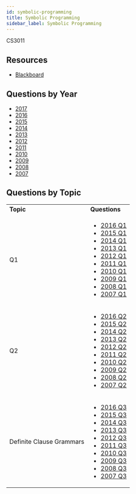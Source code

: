 ```yaml
---
id: symbolic-programming
title: Symbolic Programming
sidebar_label: Symbolic Programming
---
```


CS3011

## Resources

* [Blackboard](https://mymodule.tcd.ie/)

## Questions by Year

* [2017]()
* [2016]()
* [2015]()
* [2014]()
* [2013]()
* [2012]()
* [2011]()
* [2010]()
* [2009]()
* [2008]()
* [2007]()

## Questions by Topic
<table class="examQuestions">
        <tr>
            <td><strong>Topic</strong></td>
            <td><strong>Questions</strong></td>
        </tr>
        <tr>
            <td>Q1</td>
            <td>
                <ul class="questions">
            <li><a href="https://www.tcd.ie/academicregistry/exams/assets/local/past-papers2016/CS/CS3011-1.PDF#page=2">2016 Q1</a></li>
            <li><a href="https://www.tcd.ie/academicregistry/exams/assets/local/past-papers2015/CS/CS3011-1.PDF#page=2">2015 Q1</a></li>
            <li><a href="https://www.tcd.ie/academicregistry/exams/assets/local/past-papers2014/CS/CS30111.pdf#page=2">2014 Q1</a></li>
            <li><a href="https://www.tcd.ie/academicregistry/exams/assets/local/past-papers2013/CS/CS30111.pdf#page=2">2013 Q1</a></li>
            <li><a href="https://www.tcd.ie/Local/Exam_Papers/2012/XC/XCS30111.pdf#page=2">2012 Q1</a></li>
            <li><a href="https://www.tcd.ie/Local/Exam_Papers/2011/XC/XCS30111.pdf#page=2">2011 Q1</a></li>
            <li><a href="https://www.tcd.ie/Local/Exam_Papers/2010/XC/XCS30111.pdf#page=2">2010 Q1</a></li>
            <li><a href="https://www.tcd.ie/Local/Exam_Papers/2009/XC/XCS3BA221.pdf#page=2">2009 Q1</a></li>
            <li><a href="https://www.tcd.ie/Local/Exam_Papers/2008/XC/XCS3BA221.pdf#page=2">2008 Q1</a></li>
            <li><a href="https://www.tcd.ie/Local/Exam_Papers/2007/XC/XCS3BA221.pdf#page=2">2007 Q1</a></li>
                </ul>
            </td>
        </tr>
        <tr>
            <td>Q2</td>
            <td>
                <ul class="questions">
            <li><a href="https://www.tcd.ie/academicregistry/exams/assets/local/past-papers2016/CS/CS3011-1.PDF#page=4">2016 Q2</a></li>
            <li><a href="https://www.tcd.ie/academicregistry/exams/assets/local/past-papers2015/CS/CS3011-1.PDF#page=4">2015 Q2</a></li>
            <li><a href="https://www.tcd.ie/academicregistry/exams/assets/local/past-papers2014/CS/CS30111.pdf#page=4">2014 Q2</a></li>
            <li><a href="https://www.tcd.ie/academicregistry/exams/assets/local/past-papers2013/CS/CS30111.pdf#page=5">2013 Q2</a></li>
            <li><a href="https://www.tcd.ie/Local/Exam_Papers/2012/XC/XCS30111.pdf#page=3&zoom=0,0,600">2012 Q2</a></li>
            <li><a href="https://www.tcd.ie/Local/Exam_Papers/2011/XC/XCS30111.pdf#page=2&zoom=0,0,800">2011 Q2</a></li>
            <li><a href="https://www.tcd.ie/Local/Exam_Papers/2010/XC/XCS30111.pdf#page=3&zoom=0,0,500">2010 Q2</a></li>
            <li><a href="https://www.tcd.ie/Local/Exam_Papers/2009/XC/XCS3BA221.pdf#page=4&zoom=0,0,200">2009 Q2</a></li>
            <li><a href="https://www.tcd.ie/Local/Exam_Papers/2008/XC/XCS3BA221.pdf#page=5">2008 Q2</a></li>
            <li><a href="https://www.tcd.ie/Local/Exam_Papers/2007/XC/XCS3BA221.pdf#page=3">2007 Q2</a></li>
                </ul>
            </td>
        </tr>
        <tr>
            <td>Definite Clause Grammars</td>
            <td>
                <ul class="questions">
            <li><a href="https://www.tcd.ie/academicregistry/exams/assets/local/past-papers2016/CS/CS3011-1.PDF#page=5">2016 Q3</a></li>
            <li><a href="https://www.tcd.ie/academicregistry/exams/assets/local/past-papers2015/CS/CS3011-1.PDF#page=6">2015 Q3</a></li>
            <li><a href="https://www.tcd.ie/academicregistry/exams/assets/local/past-papers2014/CS/CS30111.pdf#page=5">2014 Q3</a></li>
            <li><a href="https://www.tcd.ie/academicregistry/exams/assets/local/past-papers2013/CS/CS30111.pdf#page=7">2013 Q3</a></li>
            <li><a href="https://www.tcd.ie/Local/Exam_Papers/2012/XC/XCS30111.pdf#page=5&zoom=0,0,500">2012 Q3</a></li>
            <li><a href="https://www.tcd.ie/Local/Exam_Papers/2011/XC/XCS30111.pdf#page=4&zoom=0,0,500">2011 Q3</a></li>
            <li><a href="https://www.tcd.ie/Local/Exam_Papers/2010/XC/XCS30111.pdf#page=5&zoom=0,0,500">2010 Q3</a></li>
            <li><a href="https://www.tcd.ie/Local/Exam_Papers/2009/XC/XCS3BA221.pdf#page=5&zoom=0,0,300">2009 Q3</a></li>
            <li><a href="https://www.tcd.ie/Local/Exam_Papers/2008/XC/XCS3BA221.pdf#page=7">2008 Q3</a></li>
            <li><a href="https://www.tcd.ie/Local/Exam_Papers/2007/XC/XCS3BA221.pdf#page=4">2007 Q3</a></li>
                </ul>
            </td>
        </tr>
    </table>
